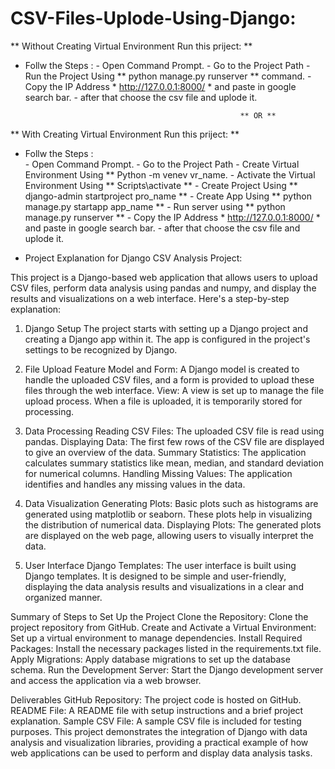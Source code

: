 # CSV-Files-Uplode-Using-Django:

** Without Creating Virtual Environment Run this priject: **
* Follw the Steps  :
         - Open Command Prompt.
         - Go to the Project Path 
         - Run the Project Using ** python manage.py runserver **  command.
         - Copy the IP Address * http://127.0.0.1:8000/ * and paste in google search bar.
         - after that choose the csv file and uplode it.

                                                      ** OR **
                                             
                         

** With Creating Virtual Environment Run this priject: **
* Follw the Steps :  
         - Open Command Prompt.
         - Go to the Project Path 
         - Create Virtual Environment Using ** Python -m venev vr_name.
         - Activate the Virtual Environment Using  ** Scripts\activate ** 
         - Create Project Using ** django-admin startproject pro_name ** 
         - Create App Using ** python manage.py startapp app_name ** 
         - Run server using ** python manage.py runserver **
         - Copy the IP Address * http://127.0.0.1:8000/ * and paste in google search bar.
          - after that choose the csv file and uplode it.


*  Project Explanation for Django CSV Analysis Project:

This project is a Django-based web application that allows users to upload CSV files, perform data analysis using pandas and numpy, and display the results and visualizations on a web interface. Here's a step-by-step explanation:

1. Django Setup
The project starts with setting up a Django project and creating a Django app within it. The app is configured in the project's settings to be recognized by Django.

2. File Upload Feature
Model and Form: A Django model is created to handle the uploaded CSV files, and a form is provided to upload these files through the web interface.
View: A view is set up to manage the file upload process. When a file is uploaded, it is temporarily stored for processing.

3. Data Processing
Reading CSV Files: The uploaded CSV file is read using pandas.
Displaying Data: The first few rows of the CSV file are displayed to give an overview of the data.
Summary Statistics: The application calculates summary statistics like mean, median, and standard deviation for numerical columns.
Handling Missing Values: The application identifies and handles any missing values in the data.

4. Data Visualization
Generating Plots: Basic plots such as histograms are generated using matplotlib or seaborn. These plots help in visualizing the distribution of numerical data.
Displaying Plots: The generated plots are displayed on the web page, allowing users to visually interpret the data.

5. User Interface
Django Templates: The user interface is built using Django templates. It is designed to be simple and user-friendly, displaying the data analysis results and visualizations in a clear and organized manner.

Summary of Steps to Set Up the Project
Clone the Repository: Clone the project repository from GitHub.
Create and Activate a Virtual Environment: Set up a virtual environment to manage dependencies.
Install Required Packages: Install the necessary packages listed in the requirements.txt file.
Apply Migrations: Apply database migrations to set up the database schema.
Run the Development Server: Start the Django development server and access the application via a web browser.

Deliverables
GitHub Repository: The project code is hosted on GitHub.
README File: A README file with setup instructions and a brief project explanation.
Sample CSV File: A sample CSV file is included for testing purposes.
This project demonstrates the integration of Django with data analysis and visualization libraries, providing a practical example of how web applications can be used to perform and display data analysis tasks.

